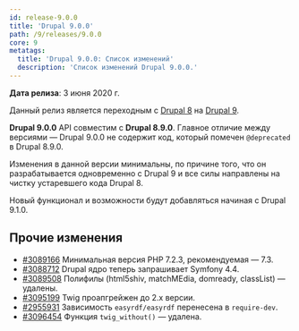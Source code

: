 ```yaml
---
id: release-9.0.0
title: 'Drupal 9.0.0'
path: /9/releases/9.0.0
core: 9
metatags:
  title: 'Drupal 9.0.0: Список изменений'
  description: 'Список изменений Drupal 9.0.0.'
---
```


**Дата релиза**: 3 июня 2020 г.

Данный релиз является переходным с [Drupal 8](../drupal-8.md) на [Drupal 9](../../9/drupal-9.md).

**Drupal 9.0.0** API совместим с **Drupal 8.9.0**. Главное отличие между версиями — Drupal 9.0.0 не содержит код, который помечен `@deprecated` в Drupal 8.9.0.

Изменения в данной версии минимальны, по причине того, что он разрабатывается одновременно с Drupal 9 и все силы направлены на чистку устаревшего кода Drupal 8.

Новый функционал и возможности будут добавляться начиная с Drupal 9.1.0.

## Прочие изменения

- [#3089166](https://www.drupal.org/node/3089166) Минимальная версия PHP 7.2.3, рекомендуемая — 7.3.
- [#3088712](https://www.drupal.org/node/3088712) Drupal ядро теперь запрашивает Symfony 4.4.
- [#3089508](https://www.drupal.org/node/3089508) Полифилы (html5shiv, matchMEdia, domready, classList) — удалены.
- [#3095199](https://www.drupal.org/node/3095199) Twig проапгрейжен до 2.х версии.
- [#2955931](https://www.drupal.org/node/2955931) Зависимость `easyrdf/easyrdf` перенесена в `require-dev`.
- [#3096454](https://www.drupal.org/node/3096454) Функция `twig_without()` — удалена.
